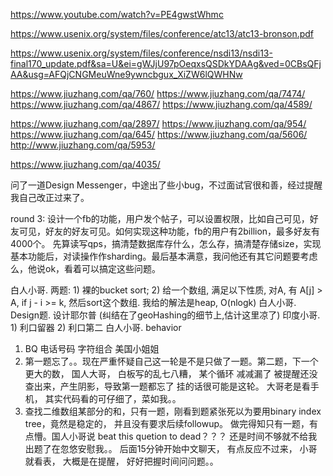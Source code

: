 https://www.youtube.com/watch?v=PE4gwstWhmc

https://www.usenix.org/system/files/conference/atc13/atc13-bronson.pdf

https://www.usenix.org/system/files/conference/nsdi13/nsdi13-final170_update.pdf&sa=U&ei=gWJjU97pOeqxsQSDkYDAAg&ved=0CBsQFjAA&usg=AFQjCNGMeuWne9ywncbgux_XiZW6lQWHNw

https://www.jiuzhang.com/qa/760/
https://www.jiuzhang.com/qa/7474/
https://www.jiuzhang.com/qa/4867/
https://www.jiuzhang.com/qa/4589/

https://www.jiuzhang.com/qa/2897/
https://www.jiuzhang.com/qa/954/
https://www.jiuzhang.com/qa/645/
https://www.jiuzhang.com/qa/5606/
http://www.jiuzhang.com/qa/5953/

https://www.jiuzhang.com/qa/4035/


问了一道Design Messenger，中途出了些小bug，不过面试官很和善，经过提醒我自己改正过来了。

round 3:
设计一个fb的功能，用户发个帖子，可以设置权限，比如自己可见，好友可见，好友的好友可见。如何实现这种功能，fb的用户有2billion，最多好友有4000个。
先算读写qps，搞清楚数据库存什么，怎么存，搞清楚存储size，实现基本功能后，对读操作作sharding。最后基本满意，我问他还有其它问题要考虑么，他说ok，看着可以搞定这些问题。


白人小哥. 两题: 1) 裸的bucket sort; 2) 给一个数组, 满足以下性质, 对A, 有 A[j] > A, if j - i >= k, 然后sort这个数组. 我给的解法是heap, O(nlogk)
白人小哥. Design题. 设计耶尔普 (纠结在了geoHashing的细节上,估计这里凉了)
印度小哥. 1) 利口留器 2) 利口第二
白人小哥. behavior

1. BQ 电话号码 字符组合 美国小姐姐
2. 第一题忘了。。现在严重怀疑自己这一轮是不是只做了一题。第二题，下一个更大的数， 国人大哥， 白板写的乱七八糟， 某个循环 减减漏了 被提醒还没查出来，产生阴影，导致第一题都忘了 挂的话很可能是这轮。 大哥老是看手机， 其实代码看的可仔细了，菜如我。。
3. 查找二维数组某部分的和，只有一题，刚看到题紧张死以为要用binary index tree，竟然是稳定的， 并且没有要求后续followup。 做完得知只有一题，有点懵。国人小哥说 beat this quetion to dead？？？ 还是时间不够就不给我出题了在忽悠安慰我。。 后面15分钟开始中文聊天， 有点反应不过来， 小哥就看表， 大概是在提醒， 好好把握时间问问题。。
